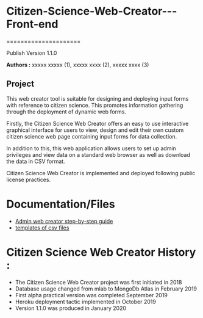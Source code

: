 # Citizen-Science-Web-Creator---Front-end
=====================

Publish Version 1.1.0

**Authors :** xxxxx xxxxx (1), xxxxx xxxx (2), xxxxx xxxx (3)

## Project 

This web creator tool is suitable for designing and deploying input forms with reference to citizen science. This promotes information gathering through the deployment of dynamic web forms.

Firstly, the Citizen Science Web Creator offers an easy to use interactive graphical interface for users to view, design and edit their own custom citizen science web page containing input forms for data collection.

In addition to this, this web application allows users to set up admin privileges and view data on a standard web browser as well as download the data in CSV format. 

Citizen Science Web Creator is implemented and deployed following public license practices.


# Documentation/Files

- [Admin web creator step-by-step guide](https://github.com/...)
- [templates of csv files](https://github.com/GOTIT-DEV/GOTIT/...)


# Citizen Science Web Creator History :

- The Citizen Science Web Creator project was first initiated in 2018
- Database usage changed from mlab to MongoDb Atlas in February 2019
- First alpha practical version was completed September 2019 
- Heroku deployment tactic implemented in October 2019
- Version 1.1.0 was produced in January 2020
